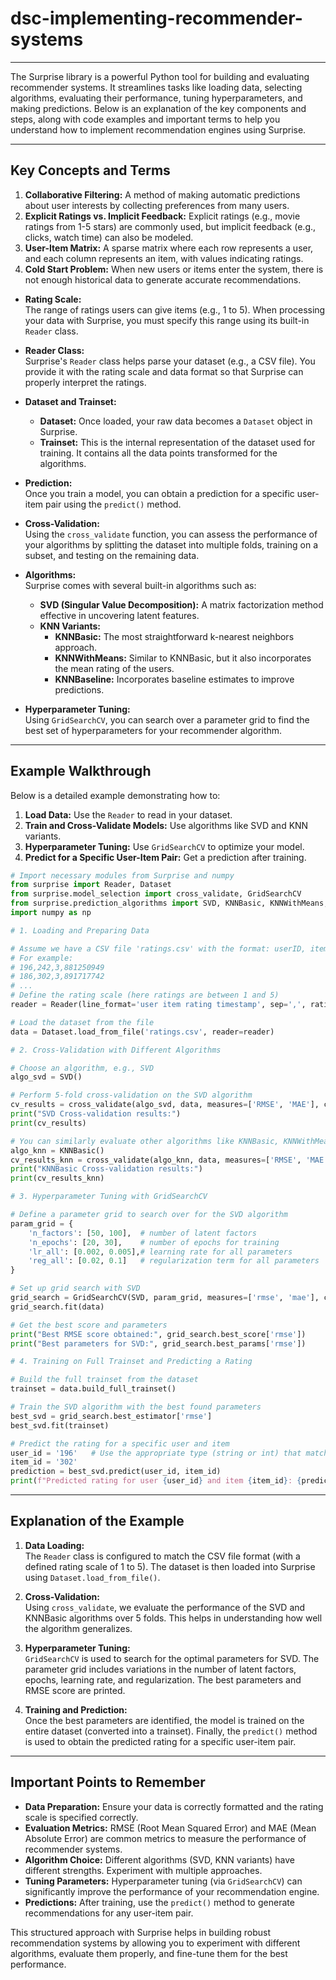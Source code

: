 # dsc-implementing-recommender-systems
---
The Surprise library is a powerful Python tool for building and evaluating recommender systems. It streamlines tasks like loading data, selecting algorithms, evaluating their performance, tuning hyperparameters, and making predictions. Below is an explanation of the key components and steps, along with code examples and important terms to help you understand how to implement recommendation engines using Surprise.

---

## Key Concepts and Terms

1. **Collaborative Filtering:** A method of making automatic predictions about user interests by collecting preferences from many users.
2. **Explicit Ratings vs. Implicit Feedback:** Explicit ratings (e.g., movie ratings from 1-5 stars) are commonly used, but implicit feedback (e.g., clicks, watch time) can also be modeled.
3. **User-Item Matrix:** A sparse matrix where each row represents a user, and each column represents an item, with values indicating ratings.
4. **Cold Start Problem:** When new users or items enter the system, there is not enough historical data to generate accurate recommendations.

- **Rating Scale:**  
  The range of ratings users can give items (e.g., 1 to 5). When processing your data with Surprise, you must specify this range using its built-in `Reader` class.

- **Reader Class:**  
  Surprise's `Reader` class helps parse your dataset (e.g., a CSV file). You provide it with the rating scale and data format so that Surprise can properly interpret the ratings.

- **Dataset and Trainset:**  
  - **Dataset:** Once loaded, your raw data becomes a `Dataset` object in Surprise.  
  - **Trainset:** This is the internal representation of the dataset used for training. It contains all the data points transformed for the algorithms.

- **Prediction:**  
  Once you train a model, you can obtain a prediction for a specific user-item pair using the `predict()` method.

- **Cross-Validation:**  
  Using the `cross_validate` function, you can assess the performance of your algorithms by splitting the dataset into multiple folds, training on a subset, and testing on the remaining data.

- **Algorithms:**  
  Surprise comes with several built-in algorithms such as:
  - **SVD (Singular Value Decomposition):** A matrix factorization method effective in uncovering latent features.
  - **KNN Variants:**  
    - **KNNBasic:** The most straightforward k-nearest neighbors approach.
    - **KNNWithMeans:** Similar to KNNBasic, but it also incorporates the mean rating of the users.
    - **KNNBaseline:** Incorporates baseline estimates to improve predictions.

- **Hyperparameter Tuning:**  
  Using `GridSearchCV`, you can search over a parameter grid to find the best set of hyperparameters for your recommender algorithm.

---

## Example Walkthrough

Below is a detailed example demonstrating how to:
1. **Load Data:** Use the `Reader` to read in your dataset.
2. **Train and Cross-Validate Models:** Use algorithms like SVD and KNN variants.
3. **Hyperparameter Tuning:** Use `GridSearchCV` to optimize your model.
4. **Predict for a Specific User-Item Pair:** Get a prediction after training.

```python
# Import necessary modules from Surprise and numpy
from surprise import Reader, Dataset
from surprise.model_selection import cross_validate, GridSearchCV
from surprise.prediction_algorithms import SVD, KNNBasic, KNNWithMeans, KNNBaseline
import numpy as np

# 1. Loading and Preparing Data

# Assume we have a CSV file 'ratings.csv' with the format: userID, itemID, rating, timestamp
# For example:
# 196,242,3,881250949
# 186,302,3,891717742
# ...
# Define the rating scale (here ratings are between 1 and 5)
reader = Reader(line_format='user item rating timestamp', sep=',', rating_scale=(1, 5))

# Load the dataset from the file
data = Dataset.load_from_file('ratings.csv', reader=reader)

# 2. Cross-Validation with Different Algorithms

# Choose an algorithm, e.g., SVD
algo_svd = SVD()

# Perform 5-fold cross-validation on the SVD algorithm
cv_results = cross_validate(algo_svd, data, measures=['RMSE', 'MAE'], cv=5, verbose=True)
print("SVD Cross-validation results:")
print(cv_results)

# You can similarly evaluate other algorithms like KNNBasic, KNNWithMeans, and KNNBaseline
algo_knn = KNNBasic()
cv_results_knn = cross_validate(algo_knn, data, measures=['RMSE', 'MAE'], cv=5, verbose=True)
print("KNNBasic Cross-validation results:")
print(cv_results_knn)

# 3. Hyperparameter Tuning with GridSearchCV

# Define a parameter grid to search over for the SVD algorithm
param_grid = {
    'n_factors': [50, 100],  # number of latent factors
    'n_epochs': [20, 30],    # number of epochs for training
    'lr_all': [0.002, 0.005],# learning rate for all parameters
    'reg_all': [0.02, 0.1]   # regularization term for all parameters
}

# Set up grid search with SVD
grid_search = GridSearchCV(SVD, param_grid, measures=['rmse', 'mae'], cv=3, joblib_verbose=2)
grid_search.fit(data)

# Get the best score and parameters
print("Best RMSE score obtained:", grid_search.best_score['rmse'])
print("Best parameters for SVD:", grid_search.best_params['rmse'])

# 4. Training on Full Trainset and Predicting a Rating

# Build the full trainset from the dataset
trainset = data.build_full_trainset()

# Train the SVD algorithm with the best found parameters
best_svd = grid_search.best_estimator['rmse']
best_svd.fit(trainset)

# Predict the rating for a specific user and item
user_id = '196'   # Use the appropriate type (string or int) that matches your dataset
item_id = '302'
prediction = best_svd.predict(user_id, item_id)
print(f"Predicted rating for user {user_id} and item {item_id}: {prediction.est:.2f}")
```

---

## Explanation of the Example

1. **Data Loading:**  
   The `Reader` class is configured to match the CSV file format (with a defined rating scale of 1 to 5). The dataset is then loaded into Surprise using `Dataset.load_from_file()`.

2. **Cross-Validation:**  
   Using `cross_validate`, we evaluate the performance of the SVD and KNNBasic algorithms over 5 folds. This helps in understanding how well the algorithm generalizes.

3. **Hyperparameter Tuning:**  
   `GridSearchCV` is used to search for the optimal parameters for SVD. The parameter grid includes variations in the number of latent factors, epochs, learning rate, and regularization. The best parameters and RMSE score are printed.

4. **Training and Prediction:**  
   Once the best parameters are identified, the model is trained on the entire dataset (converted into a trainset). Finally, the `predict()` method is used to obtain the predicted rating for a specific user-item pair.

---

## Important Points to Remember

- **Data Preparation:** Ensure your data is correctly formatted and the rating scale is specified correctly.
- **Evaluation Metrics:** RMSE (Root Mean Squared Error) and MAE (Mean Absolute Error) are common metrics to measure the performance of recommender systems.
- **Algorithm Choice:** Different algorithms (SVD, KNN variants) have different strengths. Experiment with multiple approaches.
- **Tuning Parameters:** Hyperparameter tuning (via `GridSearchCV`) can significantly improve the performance of your recommendation engine.
- **Predictions:** After training, use the `predict()` method to generate recommendations for any user-item pair.

This structured approach with Surprise helps in building robust recommendation systems by allowing you to experiment with different algorithms, evaluate them properly, and fine-tune them for the best performance.


